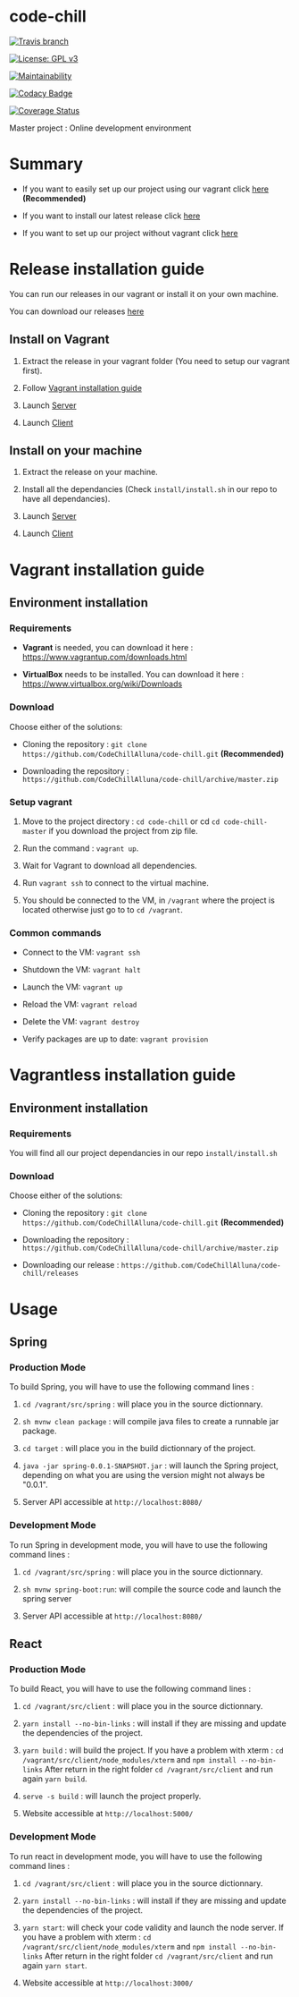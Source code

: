 
# code-chill

  

[![Travis branch](https://img.shields.io/travis/CodeChillAlluna/code-chill/master.svg?style=flat-square)](https://travis-ci.org/CodeChillAlluna/code-chill)

[![License: GPL v3](https://img.shields.io/badge/License-GPL%20v3-blue.svg)](https://github.com/CodeChillAlluna/code-chill/blob/master/LICENSE)

[![Maintainability](https://api.codeclimate.com/v1/badges/b61e96a6f14db189b5b1/maintainability)](https://codeclimate.com/github/CodeChillAlluna/code-chill/maintainability)

[![Codacy Badge](https://api.codacy.com/project/badge/Grade/3373b12b915d4be68943182e1c2ff979)](https://www.codacy.com/app/Lulu300/code-chill?utm_source=github.com&amp;utm_medium=referral&amp;utm_content=CodeChillAlluna/code-chill&amp;utm_campaign=Badge_Grade)

[![Coverage Status](https://coveralls.io/repos/github/CodeChillAlluna/code-chill/badge.svg?branch=master)](https://coveralls.io/github/CodeChillAlluna/code-chill?branch=master)

  

Master project : Online development environment

# Summary

* If you want to easily set up our project using our vagrant click [here](#vagrant-installation-guide) **(Recommended)**

* If you want to install our latest release click [here](#release-installation-guide)

* If you want to set up our project without vagrant click [here](#vagrantless-installation-guide)

# Release installation guide

You can run our releases in our vagrant or install it on your own machine.

You can download our releases <a  href="https://github.com/CodeChillAlluna/code-chill/releases">here</a>

## Install on Vagrant

1. Extract the release in your vagrant folder (You need to setup our vagrant first).

2. Follow <a  href="#vagrant-installation-guide">Vagrant installation guide</a>

3. Launch <a  href="#production-mode">Server</a>

4. Launch <a  href="#production-mode-1">Client</a>

## Install on your machine

1. Extract the release on your machine.

2. Install all the dependancies (Check `install/install.sh` in our repo to have all dependancies).

3. Launch <a  href="#production-mode">Server</a>

4. Launch <a  href="#production-mode-1">Client</a>

  

# Vagrant installation guide

## Environment installation

### Requirements

* **Vagrant** is needed, you can download it here :
https://www.vagrantup.com/downloads.html

* **VirtualBox** needs to be installed. You can download it here : https://www.virtualbox.org/wiki/Downloads

### Download

Choose either of the solutions:

- Cloning the repository : `git clone https://github.com/CodeChillAlluna/code-chill.git` **(Recommended)**

- Downloading the repository : `https://github.com/CodeChillAlluna/code-chill/archive/master.zip`

  

### Setup vagrant

1. Move to the project directory : `cd code-chill` or cd `cd code-chill-master` if you download the project from zip file.

2. Run the command : `vagrant up`.

2. Wait for Vagrant to download all dependencies.

3. Run `vagrant ssh` to connect to the virtual machine.

4. You should be connected to the VM, in `/vagrant` where the project is located otherwise just go to to `cd /vagrant`.

### Common commands

- Connect to the VM: `vagrant ssh`

- Shutdown the VM: `vagrant halt`

- Launch the VM: `vagrant up`

- Reload the VM: `vagrant reload`

- Delete the VM: `vagrant destroy`

- Verify packages are up to date: `vagrant provision`

# Vagrantless installation guide

## Environment installation

### Requirements

You will find all our project dependancies in our repo `install/install.sh`

### Download

Choose either of the solutions:

- Cloning the repository : `git clone https://github.com/CodeChillAlluna/code-chill.git` **(Recommended)**

- Downloading the repository : `https://github.com/CodeChillAlluna/code-chill/archive/master.zip`

- Downloading our release : `https://github.com/CodeChillAlluna/code-chill/releases`

  

# Usage

## Spring

### Production Mode

To build Spring, you will have to use the following command lines :

  

1. `cd /vagrant/src/spring` : will place you in the source dictionnary.

2. `sh mvnw clean package` : will compile java files to create a runnable jar package.

3. `cd target` : will place you in the build dictionnary of the project.

4. `java -jar spring-0.0.1-SNAPSHOT.jar` : will launch the Spring project, depending on what you are using the version might not always be "0.0.1".

5. Server API accessible at `http://localhost:8080/`

### Development Mode

To run Spring in development mode, you will have to use the following command lines :

1. `cd /vagrant/src/spring` : will place you in the source dictionnary.

2. `sh mvnw spring-boot:run`: will compile the source code and launch the spring server

3. Server API accessible at `http://localhost:8080/`

  

## React

### Production Mode

To build React, you will have to use the following command lines :

1. `cd /vagrant/src/client` : will place you in the source dictionnary.

2. `yarn install --no-bin-links` : will install if they are missing and update the dependencies of the project.

3. `yarn build` : will build the project.
If you have a problem with xterm :
`cd /vagrant/src/client/node_modules/xterm` and 
`npm install --no-bin-links`
After return in the right folder `cd /vagrant/src/client`
and run again `yarn build`.

5. `serve -s build` : will launch the project properly.

6. Website accessible at `http://localhost:5000/`

### Development Mode

To run react in development mode, you will have to use the following command lines :

1. `cd /vagrant/src/client` : will place you in the source dictionnary.

2. `yarn install --no-bin-links` : will install if they are missing and update the dependencies of the project.

3. `yarn start`: will check your code validity and launch the node server.
If you have a problem with xterm :
`cd /vagrant/src/client/node_modules/xterm` and 
`npm install --no-bin-links`
After return in the right folder `cd /vagrant/src/client`
and run again `yarn start`.

5. Website accessible at `http://localhost:3000/`
